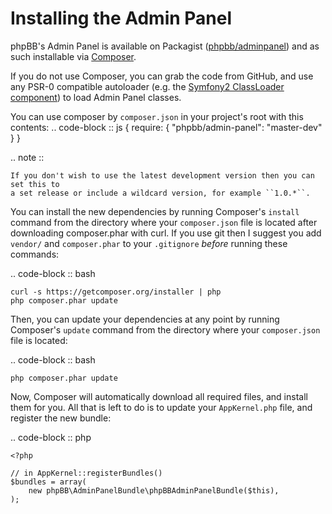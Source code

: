 Installing the Admin Panel
==========================

phpBB's Admin Panel is available on Packagist ([phpbb/adminpanel](http://packagist.org/packages/phpbb/adminpanel))
and as such installable via [Composer](http://getcomposer.org/).

If you do not use Composer, you can grab the code from GitHub, and use any
PSR-0 compatible autoloader (e.g. the [Symfony2 ClassLoader component](https://github.com/symfony/ClassLoader))
to load Admin Panel classes.

You can use composer by ``composer.json`` in your project's root with this contents:
.. code-block :: js
    {
        require: {
            "phpbb/admin-panel": "master-dev"
        }
    }
    
.. note ::

    If you don't wish to use the latest development version then you can set this to 
    a set release or include a wildcard version, for example ``1.0.*``.

You can install the new dependencies by running Composer's ``install``
command from the directory where your ``composer.json`` file is located 
after downloading composer.phar with curl. If you use git then I suggest 
you add ``vendor/`` and ``composer.phar`` to your ``.gitignore`` *before* running 
these commands:

.. code-block :: bash
	
	curl -s https://getcomposer.org/installer | php
    php composer.phar update

Then, you can update your dependencies at any point  by running Composer's 
``update`` command from the directory where your ``composer.json`` file is 
located:

.. code-block :: bash

    php composer.phar update
    
Now, Composer will automatically download all required files, and install them
for you. All that is left to do is to update your ``AppKernel.php`` file, and
register the new bundle:

.. code-block :: php

    <?php

    // in AppKernel::registerBundles()
    $bundles = array(
        new phpBB\AdminPanelBundle\phpBBAdminPanelBundle($this),
    );
